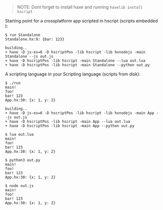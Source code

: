 > NOTE: Dont forget to install haxe and running `haxelib install hscript`

Starting point for a crossplatform app scripted in hscript (scripts embedded ):

```
$ run Standalone 
Standalone.hx:9: {bar: 123}

building..
+ haxe -D js-es=6 -D hscriptPos -lib hscript -lib hxnodejs -main Standalone --js out.js
+ haxe -D hscriptPos -lib hscript -main Standalone --lua out.lua
+ haxe -D hscriptPos -lib hscript -main Standalone --python out.py
```

A scripting language in your Scripting language (scripts from disk):

```
$ ./run
main!
foo!
bar! 123
App.hx:30: {x: 1, y: 2}

building..
+ haxe -D js-es=6 -D hscriptPos -lib hscript -lib hxnodejs -main App --js out.js
+ haxe -D hscriptPos -lib hscript -main App --lua out.lua
+ haxe -D hscriptPos -lib hscript -main App --python out.py
```

```
$ lua out.lua
main!
foo!
bar! 123
App.hx:30: {x: 1, y: 2}
```

```
$ python3 out.py
main!
foo!
bar! 123
App.hx:30: {x: 1, y: 2}
```

```
$ node out.js
main!
foo!
bar! 123
App.hx:30: {x: 1, y: 2}
```

